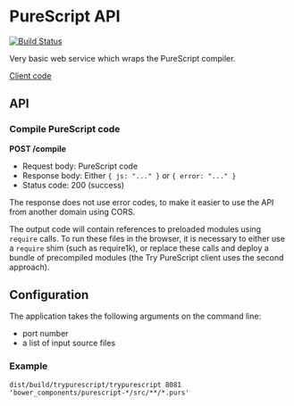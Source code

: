 # PureScript API

[![Build Status](https://api.travis-ci.org/purescript/trypurescript.svg?branch=master)](http://travis-ci.org/purescript/trypurescript)

Very basic web service which wraps the PureScript compiler.

[Client code](https://github.com/purescript/trypurescript/tree/gh-pages)

## API

### Compile PureScript code

**POST /compile**

- Request body: PureScript code
- Response body: Either `{ js: "..." }` or `{ error: "..." }`
- Status code: 200 (success)

The response does not use error codes, to make it easier to use the API from another domain using CORS.

The output code will contain references to preloaded modules using `require` calls. To run these files in the browser, it is necessary to either use a `require` shim (such as require1k), or replace these calls and deploy a bundle of precompiled modules (the Try PureScript client uses the second approach).

## Configuration

The application takes the following arguments on the command line:

- port number
- a list of input source files

### Example

    dist/build/trypurescript/trypurescript 8081 'bower_components/purescript-*/src/**/*.purs'
